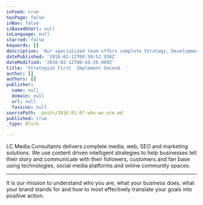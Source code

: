 ```yaml
---
inFeed: true
hasPage: false
inNav: false
isBasedOnUrl: null
inLanguage: null
starred: false
keywords: []
description: 'Our specialized team offers complete Strategy, Development, Design, SEO, Content, Branding, Reputation and Integrated Marketing concepts to effectively leverage your brand, sell your products/services and broadcast your message to a targeted vertical audience. It is our job to determine your needs, help you reach your target market, and share your company story.'
datePublished: '2016-02-12T00:50:52.938Z'
dateModified: '2016-02-12T00:44:26.909Z'
title: 'Strategize First  Implement Second  '
author: []
authors: []
publisher:
  name: null
  domain: null
  url: null
  favicon: null
sourcePath: _posts/2016-01-07-who-we-are.md
published: true
_type: Blurb

---
```

LC Media Consultants delivers complete media, web, SEO and marketing solutions. We use content driven intelligent strategies to help businesses tell their story and communicate with their followers, customers and fan base using technologies, social media platforms and online community spaces.

****

It is our mission to understand who you are, what your business does, what your brand stands for and how to most effectively translate your goals into positive action.